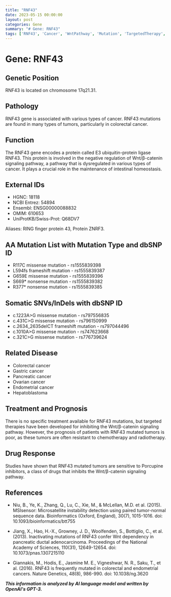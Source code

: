 ```yaml
---
title: "RNF43"
date: 2023-05-15 00:00:00
layout: post
categories: Gene
summary: "# Gene: RNF43"
tags: ['RNF43', 'Cancer', 'WntPathway', 'Mutation', 'TargetedTherapy', 'Prognosis', 'DrugResponse', 'ColorectalCancer']
---
```


# Gene: RNF43

## Genetic Position
RNF43 is located on chromosome 17q21.31.

## Pathology
RNF43 gene is associated with various types of cancer. RNF43 mutations are found in many types of tumors, particularly in colorectal cancer.

## Function
The RNF43 gene encodes a protein called E3 ubiquitin-protein ligase RNF43. This protein is involved in the negative regulation of Wnt/β-catenin signaling pathway, a pathway that is dysregulated in various types of cancer. It plays a crucial role in the maintenance of intestinal homeostasis.

## External IDs
- HGNC: 18118
- NCBI Entrez: 54894
- Ensembl: ENSG00000088832
- OMIM: 610653
- UniProtKB/Swiss-Prot: Q68DV7

Aliases: RING finger protein 43, Protein ZNRF3.

## AA Mutation List with Mutation Type and dbSNP ID
- R117C missense mutation - rs1555839398
- L594fs frameshift mutation - rs1555839387
- G659E missense mutation - rs1555839396
- S669* nonsense mutation - rs1555839382
- R377* nonsense mutation - rs1555839385

## Somatic SNVs/InDels with dbSNP ID
- c.1223A>G missense mutation - rs797556835
- c.431C>G missense mutation - rs796150999
- c.2634_2635delCT frameshift mutation - rs797044496
- c.1010A>G missense mutation - rs747623668
- c.321C>G missense mutation - rs776739624

## Related Disease
- Colorectal cancer
- Gastric cancer
- Pancreatic cancer
- Ovarian cancer
- Endometrial cancer
- Hepatoblastoma

## Treatment and Prognosis
There is no specific treatment available for RNF43 mutations, but targeted therapies have been developed for inhibiting the Wnt/β-catenin signaling pathway. However, the prognosis of patients with RNF43 mutated tumors is poor, as these tumors are often resistant to chemotherapy and radiotherapy.

## Drug Response
Studies have shown that RNF43 mutated tumors are sensitive to Porcupine inhibitors, a class of drugs that inhibits the Wnt/β-catenin signaling pathway.

## References
- Niu, B., Ye, K., Zhang, Q., Lu, C., Xie, M., & McLellan, M.D. et al. (2015). MSIsensor: Microsatellite instability detection using paired tumor-normal sequence data. Bioinformatics (Oxford, England), 30(7), 1015-1016. doi: 10.1093/bioinformatics/btt755

- Jiang, X., Hao, H.-X., Growney, J. D., Woolfenden, S., Bottiglio, C., et al. (2013). Inactivating mutations of RNF43 confer Wnt dependency in pancreatic ductal adenocarcinoma. Proceedings of the National Academy of Sciences, 110(31), 12649-12654. doi: 10.1073/pnas.1307215110

- Giannakis, M., Hodis, E., Jasmine M. E., Vigneshwar, N. R., Saku, T., et al. (2016). RNF43 is frequently mutated in colorectal and endometrial cancers. Nature Genetics, 48(8), 986-990. doi: 10.1038/ng.3620

**_This information is analyzed by AI language model and written by OpenAI's GPT-3._**